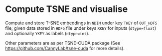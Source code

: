 # Compute TSNE and visualise

Compute and store T-SNE embeddings in `NDIM` under key
`TKEY` of `OUT_HDF5` file; given data stored in `HDF5`
file under keys `XKEY` for inputs (`dtype=float`) and
optionally `YKEY` as labels (`dtype=int`).

Other parameters are as per TSNE-CUDA package (See
https://github.com/CannyLab/tsne-cuda for more
details).
